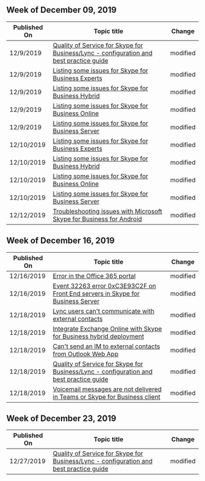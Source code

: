 ﻿<!-- This file is generated automatically each week. Changes made to this file will be overwritten.-->



## Week of December 09, 2019


| Published On |Topic title | Change |
|------|------------|--------|
| 12/9/2019 | [Quality of Service for Skype for Business/Lync - configuration and best practice guide](/skypeforbusiness/troubleshoot/quality-of-service/qos-config-and-best-practice-guide) | modified |
| 12/9/2019 | [Listing some issues for Skype for Business Experts](/skypeforbusiness/troubleshoot/skype-experts) | modified |
| 12/9/2019 | [Listing some issues for Skype for Business Hybrid](/skypeforbusiness/troubleshoot/hybrid) | modified |
| 12/9/2019 | [Listing some issues for Skype for Business Online](/skypeforbusiness/troubleshoot/online) | modified |
| 12/9/2019 | [Listing some issues for Skype for Business Server](/skypeforbusiness/troubleshoot/server) | modified |
| 12/10/2019 | [Listing some issues for Skype for Business Experts](/skypeforbusiness/troubleshoot/skype-experts) | modified |
| 12/10/2019 | [Listing some issues for Skype for Business Hybrid](/skypeforbusiness/troubleshoot/hybrid) | modified |
| 12/10/2019 | [Listing some issues for Skype for Business Online](/skypeforbusiness/troubleshoot/online) | modified |
| 12/10/2019 | [Listing some issues for Skype for Business Server](/skypeforbusiness/troubleshoot/server) | modified |
| 12/12/2019 | [Troubleshooting issues with Microsoft Skype for Business for Android](/skypeforbusiness/troubleshoot/server-mobile-devices/issues-for-android) | modified |


## Week of December 16, 2019


| Published On |Topic title | Change |
|------|------------|--------|
| 12/16/2019 | [Error in the Office 365 portal](/skypeforbusiness/troubleshoot/online-configuration/msrtcsip-primaryuseraddress-proxyaddaddress) | modified |
| 12/16/2019 | [Event 32263 error 0xC3E93C2F on Front End servers in Skype for Business Server](/skypeforbusiness/troubleshoot/server-configuration/event-32263-0xc3e93c2f-front-end) | modified |
| 12/18/2019 | [Lync users can't communicate with external contacts](/skypeforbusiness/troubleshoot/online-contacts/cant-communicate-with-external-contact) | modified |
| 12/18/2019 | [Integrate Exchange Online with Skype for Business hybrid deployment](/skypeforbusiness/troubleshoot/online-exchange-integration/integrate-exchange-online-skype-for-business) | modified |
| 12/18/2019 | [Can't send an IM to external contacts from Outlook Web App](/skypeforbusiness/troubleshoot/online-im-presence/cant-send-im-to-external-contacts) | modified |
| 12/18/2019 | [Quality of Service for Skype for Business/Lync - configuration and best practice guide](/skypeforbusiness/troubleshoot/quality-of-service/qos-config-and-best-practice-guide) | modified |
| 12/18/2019 | [Voicemail messages are not delivered in Teams or Skype for Business client](/skypeforbusiness/troubleshoot/hybrid-phone-system/voicemails-not-delivered) | modified |


## Week of December 23, 2019


| Published On |Topic title | Change |
|------|------------|--------|
| 12/27/2019 | [Quality of Service for Skype for Business/Lync - configuration and best practice guide](/skypeforbusiness/troubleshoot/quality-of-service/qos-config-and-best-practice-guide) | modified |
